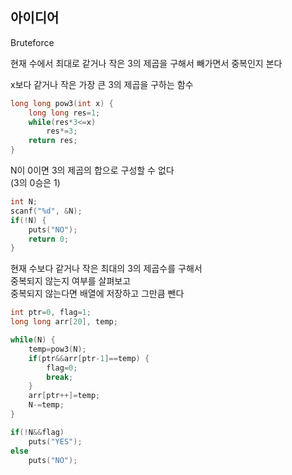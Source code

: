 ## 아이디어
Bruteforce  
  
현재 수에서 최대로 같거나 작은 3의 제곱을 구해서 빼가면서 중복인지 본다  
  
x보다 같거나 작은 가장 큰 3의 제곱을 구하는 함수
```c
long long pow3(int x) {
	long long res=1;
	while(res*3<=x)
		res*=3;
	return res;
}
```
N이 0이면 3의 제곱의 합으로 구성할 수 없다  
(3의 0승은 1)
```c
int N;
scanf("%d", &N);
if(!N) {
	puts("NO");
	return 0;
}
```
현재 수보다 같거나 작은 최대의 3의 제곱수를 구해서  
중복되지 않는지 여부를 살펴보고  
중복되지 않는다면 배열에 저장하고 그만큼 뺀다
```c
int ptr=0, flag=1;
long long arr[20], temp;

while(N) {
	temp=pow3(N);
	if(ptr&&arr[ptr-1]==temp) {
		flag=0;
		break;
	}
	arr[ptr++]=temp;
	N-=temp;
}

if(!N&&flag)
	puts("YES");
else
	puts("NO");
```
